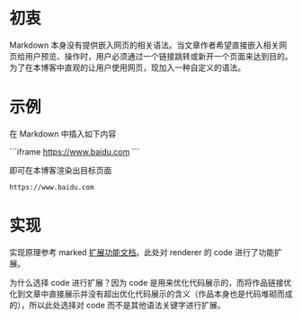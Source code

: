 # 初衷

Markdown 本身没有提供嵌入网页的相关语法。当文章作者希望直接嵌入相关网页给用户预览、操作时，用户必须通过一个链接跳转或新开一个页面来达到目的。为了在本博客中直观的让用户使用网页，现加入一种自定义的语法。

# 示例

在 Markdown 中插入如下内容

\```iframe
https://www.baidu.com
\```

即可在本博客渲染出目标页面

```iframe
https://www.baidu.com
```

# 实现

实现原理参考 marked [扩展功能文档](https://marked.js.org/#/USING_PRO.md)。此处对 renderer 的 code 进行了功能扩展。

为什么选择 code 进行扩展？因为 code 是用来优化代码展示的，而将作品链接优化到文章中直接展示并没有超出优化代码展示的含义（作品本身也是代码堆砌而成的），所以此处选择对 code 而不是其他语法关键字进行扩展。